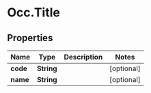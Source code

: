 # Occ.Title

## Properties
Name | Type | Description | Notes
------------ | ------------- | ------------- | -------------
**code** | **String** |  | [optional] 
**name** | **String** |  | [optional] 


